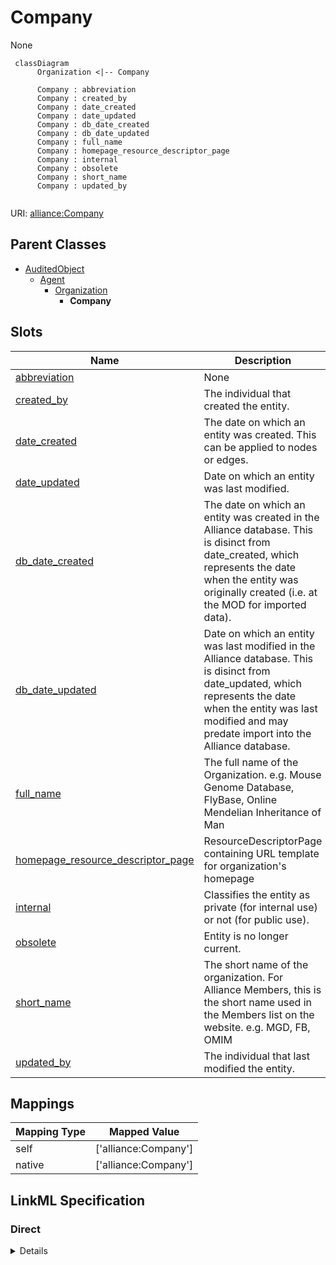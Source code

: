 # Company

None


```mermaid
 classDiagram
      Organization <|-- Company
      
      Company : abbreviation
      Company : created_by
      Company : date_created
      Company : date_updated
      Company : db_date_created
      Company : db_date_updated
      Company : full_name
      Company : homepage_resource_descriptor_page
      Company : internal
      Company : obsolete
      Company : short_name
      Company : updated_by
      

```



URI: [alliance:Company](http://alliancegenome.org/Company)


## Parent Classes

* [AuditedObject](AuditedObject.md)
    * [Agent](Agent.md)
        * [Organization](Organization.md)
            * **Company**




<!-- no inheritance hierarchy -->


## Slots

| Name | Description  |
| ---  | ---  |
| [abbreviation](abbreviation.md) | None |
| [created_by](created_by.md) | The individual that created the entity. |
| [date_created](date_created.md) | The date on which an entity was created. This can be applied to nodes or edges. |
| [date_updated](date_updated.md) | Date on which an entity was last modified. |
| [db_date_created](db_date_created.md) | The date on which an entity was created in the Alliance database.  This is disinct from date_created, which represents the date when the entity was originally created (i.e. at the MOD for imported data). |
| [db_date_updated](db_date_updated.md) | Date on which an entity was last modified in the Alliance database.  This is disinct from date_updated, which represents the date when the entity was last modified and may predate import into the Alliance database. |
| [full_name](full_name.md) | The full name of the Organization. e.g. Mouse Genome Database, FlyBase, Online Mendelian Inheritance of Man |
| [homepage_resource_descriptor_page](homepage_resource_descriptor_page.md) | ResourceDescriptorPage containing URL template for organization's homepage |
| [internal](internal.md) | Classifies the entity as private (for internal use) or not (for public use). |
| [obsolete](obsolete.md) | Entity is no longer current. |
| [short_name](short_name.md) | The short name of the organization. For Alliance Members, this is the short name used in the Members list on the website. e.g. MGD, FB, OMIM |
| [updated_by](updated_by.md) | The individual that last modified the entity. |


## Mappings

| Mapping Type | Mapped Value |
| ---  | ---  |
| self | ['alliance:Company'] |
| native | ['alliance:Company'] |




## LinkML Specification

<!-- TODO: investigate https://stackoverflow.com/questions/37606292/how-to-create-tabbed-code-blocks-in-mkdocs-or-sphinx -->

### Direct

<details>
```yaml
name: Company
from_schema: https://github.com/alliance-genome/agr_curation_schema/src/schema/person
is_a: Organization

```
</details>

### Induced

<details>
```yaml
name: Company
from_schema: https://github.com/alliance-genome/agr_curation_schema/src/schema/person
is_a: Organization
attributes:
  abbreviation:
    name: abbreviation
    from_schema: https://github.com/alliance-genome/agr_curation_schema/core.yaml
    multivalued: false
    alias: abbreviation
    owner: Company
    domain_of:
    - ECOTerm
    - VocabularyTerm
    - Organization
    range: string
  full_name:
    name: full_name
    description: The full name of the Organization. e.g. Mouse Genome Database, FlyBase,
      Online Mendelian Inheritance of Man
    from_schema: https://github.com/alliance-genome/agr_curation_schema/src/schema/person
    domain: Organization
    multivalued: false
    alias: full_name
    owner: Company
    domain_of:
    - Organization
    range: string
    required: true
  short_name:
    name: short_name
    description: The short name of the organization. For Alliance Members, this is
      the short name used in the Members list on the website. e.g. MGD, FB, OMIM
    from_schema: https://github.com/alliance-genome/agr_curation_schema/src/schema/person
    domain: Organization
    multivalued: false
    alias: short_name
    owner: Company
    domain_of:
    - Organization
    range: string
    required: true
  homepage_resource_descriptor_page:
    name: homepage_resource_descriptor_page
    description: ResourceDescriptorPage containing URL template for organization's
      homepage
    from_schema: https://github.com/alliance-genome/agr_curation_schema/src/schema/person
    domain: Organization
    alias: homepage_resource_descriptor_page
    owner: Company
    domain_of:
    - Organization
    range: ResourceDescriptorPage
  created_by:
    name: created_by
    description: The individual that created the entity.
    from_schema: https://github.com/alliance-genome/agr_curation_schema/core.yaml
    domain: AuditedObject
    multivalued: false
    alias: created_by
    owner: Company
    domain_of:
    - AuditedObject
    range: Person
  date_created:
    name: date_created
    description: The date on which an entity was created. This can be applied to nodes
      or edges.
    from_schema: https://github.com/alliance-genome/agr_curation_schema/core.yaml
    aliases:
    - creation_date
    exact_mappings:
    - dct:createdOn
    - WIKIDATA_PROPERTY:P577
    alias: date_created
    owner: Company
    domain_of:
    - AuditedObject
    - AuditedObjectDTO
    range: datetime
  updated_by:
    name: updated_by
    description: The individual that last modified the entity.
    from_schema: https://github.com/alliance-genome/agr_curation_schema/core.yaml
    domain: AuditedObject
    multivalued: false
    alias: updated_by
    owner: Company
    domain_of:
    - AuditedObject
    range: Person
  date_updated:
    name: date_updated
    description: Date on which an entity was last modified.
    from_schema: https://github.com/alliance-genome/agr_curation_schema/core.yaml
    aliases:
    - date_last_modified
    alias: date_updated
    owner: Company
    domain_of:
    - AuditedObject
    - AuditedObjectDTO
    range: datetime
  db_date_created:
    name: db_date_created
    description: The date on which an entity was created in the Alliance database.  This
      is disinct from date_created, which represents the date when the entity was
      originally created (i.e. at the MOD for imported data).
    from_schema: https://github.com/alliance-genome/agr_curation_schema/core.yaml
    alias: db_date_created
    owner: Company
    domain_of:
    - AuditedObject
    - AuditedObjectDTO
    range: datetime
  db_date_updated:
    name: db_date_updated
    description: Date on which an entity was last modified in the Alliance database.  This
      is disinct from date_updated, which represents the date when the entity was
      last modified and may predate import into the Alliance database.
    from_schema: https://github.com/alliance-genome/agr_curation_schema/core.yaml
    alias: db_date_updated
    owner: Company
    domain_of:
    - AuditedObject
    - AuditedObjectDTO
    range: datetime
  internal:
    name: internal
    description: Classifies the entity as private (for internal use) or not (for public
      use).
    notes:
    - Default value is true.
    from_schema: https://github.com/alliance-genome/agr_curation_schema/core.yaml
    alias: internal
    owner: Company
    domain_of:
    - AuditedObject
    - AuditedObjectDTO
    range: boolean
    required: true
  obsolete:
    name: obsolete
    description: Entity is no longer current.
    notes:
    - Obsolete entities are preserved in the database for posterity but should not
      be publicly displayed.
    from_schema: https://github.com/alliance-genome/agr_curation_schema/core.yaml
    alias: obsolete
    owner: Company
    domain_of:
    - AuditedObject
    - AuditedObjectDTO
    range: boolean

```
</details>